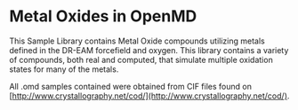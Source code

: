 # Metal Oxides in OpenMD
This Sample Library contains Metal Oxide compounds utilizing metals defined in the DR-EAM forcefield and oxygen.  This library contains a variety of compounds, both real and computed, that simulate multiple oxidation states for many of the metals.

All .omd samples contained were obtained from CIF files found on [http://www.crystallography.net/cod/](http://www.crystallography.net/cod/).
